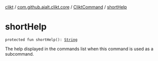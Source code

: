 [clikt](../../index.md) / [com.github.ajalt.clikt.core](../index.md) / [CliktCommand](index.md) / [shortHelp](./short-help.md)

# shortHelp

`protected fun shortHelp(): `[`String`](https://kotlinlang.org/api/latest/jvm/stdlib/kotlin/-string/index.html)

The help displayed in the commands list when this command is used as a subcommand.

